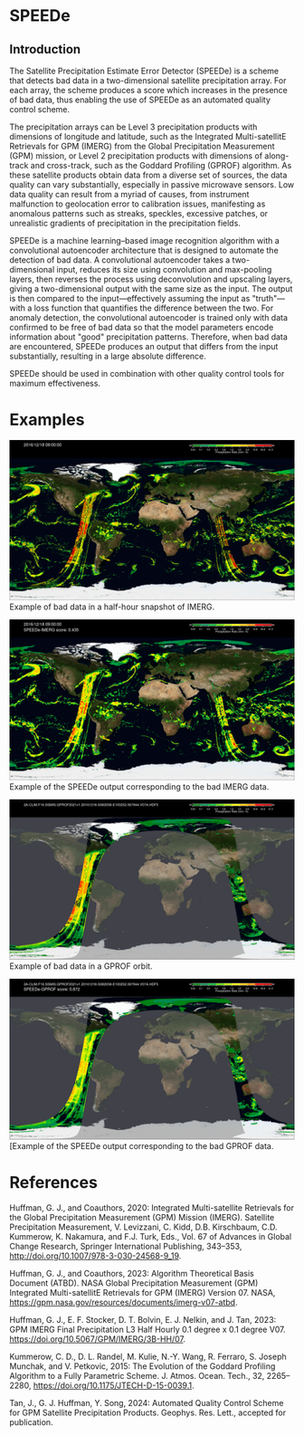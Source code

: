 # SPEEDe

## Introduction

The Satellite Precipitation Estimate Error Detector (SPEEDe) is a scheme that detects bad data in a two-dimensional satellite precipitation array. For each array, the scheme produces a score which increases in the presence of bad data, thus enabling the use of SPEEDe as an automated quality control scheme.

The precipitation arrays can be Level 3 precipitation products with dimensions of longitude and latitude, such as the Integrated Multi-satellitE Retrievals for GPM (IMERG) from the Global Precipitation Measurement (GPM) mission, or Level 2 precipitation products with dimensions of along-track and cross-track, such as the Goddard Profiling (GPROF) algorithm. As these satellite products obtain data from a diverse set of sources, the data quality can vary substantially, especially in passive microwave sensors. Low data quality can result from a myriad of causes, from instrument malfunction to geolocation error to calibration issues, manifesting as anomalous patterns such as streaks, speckles, excessive patches, or unrealistic gradients of precipitation in the precipitation fields.

SPEEDe is a machine learning–based image recognition algorithm with a convolutional autoencoder architecture that is designed to automate the detection of bad data. A convolutional autoencoder takes a two-dimensional input, reduces its size using convolution and max-pooling layers, then reverses the process using deconvolution and upscaling layers, giving a two-dimensional output with the same size as the input. The output is then compared to the input—effectively assuming the input as "truth"—with a loss function that quantifies the difference between the two. For anomaly detection, the convolutional autoencoder is trained only with data confirmed to be free of bad data so that the model parameters encode information about "good" precipitation patterns. Therefore, when bad data are encountered, SPEEDe produces an output that differs from the input substantially, resulting in a large absolute difference.

SPEEDe should be used in combination with other quality control tools for maximum effectiveness.

# Examples

![Example of bad data in a half-hour snapshot of IMERG](./examples/fig.F16case.IMERG.png)
Example of bad data in a half-hour snapshot of IMERG.

![Example of the SPEEDe output corresponding to the bad IMERG data](./examples/fig.F16case.SPEEDe-IMERG.png)
Example of the SPEEDe output corresponding to the bad IMERG data.

![Example of bad data in a GPROF orbit](./examples/fig.F16case.GPROF.png)
Example of bad data in a GPROF orbit.

![Example of the SPEEDe output corresponding to the bad GPROF data](./examples/fig.F16case.SPEEDe-GPROF.png)
[Example of the SPEEDe output corresponding to the bad GPROF data.

# References

Huffman, G. J., and Coauthors, 2020: Integrated Multi-satellite Retrievals for the Global Precipitation Measurement (GPM) Mission (IMERG). Satellite Precipitation Measurement, V. Levizzani, C. Kidd, D.B. Kirschbaum, C.D. Kummerow, K. Nakamura, and F.J. Turk, Eds., Vol. 67 of Advances in Global Change Research, Springer International Publishing, 343–353, http://doi.org/10.1007/978-3-030-24568-9_19.

Huffman, G. J., and Coauthors, 2023: Algorithm Theoretical Basis Document (ATBD). NASA Global Precipitation Measurement (GPM) Integrated Multi-satellitE Retrievals for GPM (IMERG) Version 07. NASA, https://gpm.nasa.gov/resources/documents/imerg-v07-atbd.

Huffman, G. J., E. F. Stocker, D. T. Bolvin, E. J. Nelkin, and J. Tan, 2023: GPM IMERG Final Precipitation L3 Half Hourly 0.1 degree x 0.1 degree V07. https://doi.org/10.5067/GPM/IMERG/3B-HH/07.

Kummerow, C. D., D. L. Randel, M. Kulie, N.-Y. Wang, R. Ferraro, S. Joseph Munchak, and V. Petkovic, 2015: The Evolution of the Goddard Profiling Algorithm to a Fully Parametric Scheme. J. Atmos. Ocean. Tech., 32, 2265–2280, https://doi.org/10.1175/JTECH-D-15-0039.1.

Tan, J., G. J. Huffman, Y. Song, 2024: Automated Quality Control Scheme for GPM Satellite Precipitation Products. Geophys. Res. Lett., accepted for publication.

